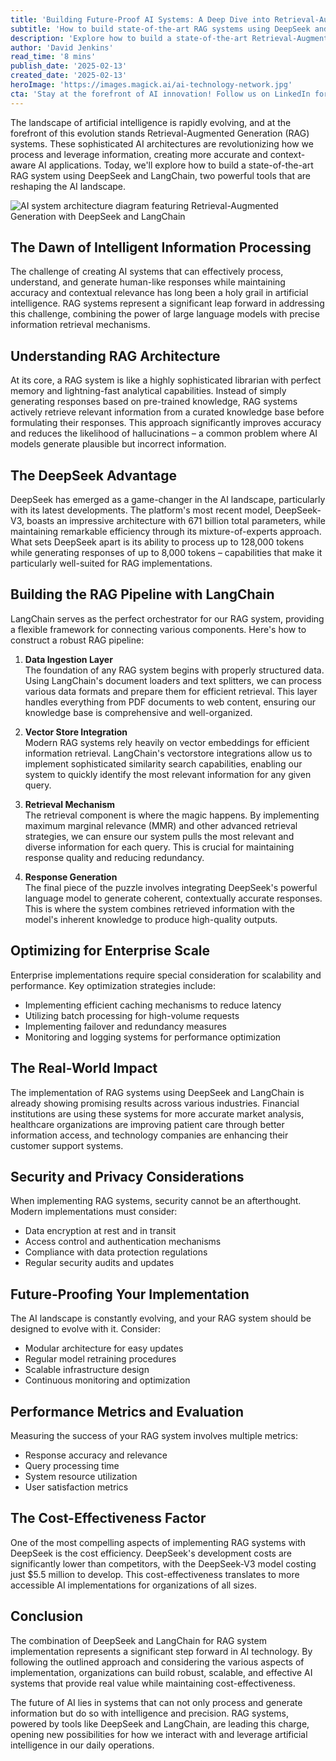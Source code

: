 ```yaml
---
title: 'Building Future-Proof AI Systems: A Deep Dive into Retrieval-Augmented Generation with DeepSeek and LangChain'
subtitle: 'How to build state-of-the-art RAG systems using DeepSeek and LangChain'
description: 'Explore how to build a state-of-the-art Retrieval-Augmented Generation (RAG) system using DeepSeek and LangChain, two powerful tools that are reshaping the AI landscape. Learn about their architectures, implementation strategies, and best practices for creating future-proof AI systems.'
author: 'David Jenkins'
read_time: '8 mins'
publish_date: '2025-02-13'
created_date: '2025-02-13'
heroImage: 'https://images.magick.ai/ai-technology-network.jpg'
cta: 'Stay at the forefront of AI innovation! Follow us on LinkedIn for more insights on building advanced AI systems and join a community of forward-thinking technologists.'
---
```


The landscape of artificial intelligence is rapidly evolving, and at the forefront of this evolution stands Retrieval-Augmented Generation (RAG) systems. These sophisticated AI architectures are revolutionizing how we process and leverage information, creating more accurate and context-aware AI applications. Today, we'll explore how to build a state-of-the-art RAG system using DeepSeek and LangChain, two powerful tools that are reshaping the AI landscape.

![AI system architecture diagram featuring Retrieval-Augmented Generation with DeepSeek and LangChain](https://i.magick.ai/PIXE/1739431208843_magick_img.webp)

## The Dawn of Intelligent Information Processing

The challenge of creating AI systems that can effectively process, understand, and generate human-like responses while maintaining accuracy and contextual relevance has long been a holy grail in artificial intelligence. RAG systems represent a significant leap forward in addressing this challenge, combining the power of large language models with precise information retrieval mechanisms.

## Understanding RAG Architecture

At its core, a RAG system is like a highly sophisticated librarian with perfect memory and lightning-fast analytical capabilities. Instead of simply generating responses based on pre-trained knowledge, RAG systems actively retrieve relevant information from a curated knowledge base before formulating their responses. This approach significantly improves accuracy and reduces the likelihood of hallucinations – a common problem where AI models generate plausible but incorrect information.

## The DeepSeek Advantage

DeepSeek has emerged as a game-changer in the AI landscape, particularly with its latest developments. The platform's most recent model, DeepSeek-V3, boasts an impressive architecture with 671 billion total parameters, while maintaining remarkable efficiency through its mixture-of-experts approach. What sets DeepSeek apart is its ability to process up to 128,000 tokens while generating responses of up to 8,000 tokens – capabilities that make it particularly well-suited for RAG implementations.

## Building the RAG Pipeline with LangChain

LangChain serves as the perfect orchestrator for our RAG system, providing a flexible framework for connecting various components. Here's how to construct a robust RAG pipeline:

1. **Data Ingestion Layer**  
   The foundation of any RAG system begins with properly structured data. Using LangChain's document loaders and text splitters, we can process various data formats and prepare them for efficient retrieval. This layer handles everything from PDF documents to web content, ensuring our knowledge base is comprehensive and well-organized.

2. **Vector Store Integration**  
   Modern RAG systems rely heavily on vector embeddings for efficient information retrieval. LangChain's vectorstore integrations allow us to implement sophisticated similarity search capabilities, enabling our system to quickly identify the most relevant information for any given query.

3. **Retrieval Mechanism**  
   The retrieval component is where the magic happens. By implementing maximum marginal relevance (MMR) and other advanced retrieval strategies, we can ensure our system pulls the most relevant and diverse information for each query. This is crucial for maintaining response quality and reducing redundancy.

4. **Response Generation**  
   The final piece of the puzzle involves integrating DeepSeek's powerful language model to generate coherent, contextually accurate responses. This is where the system combines retrieved information with the model's inherent knowledge to produce high-quality outputs.

## Optimizing for Enterprise Scale

Enterprise implementations require special consideration for scalability and performance. Key optimization strategies include:

- Implementing efficient caching mechanisms to reduce latency
- Utilizing batch processing for high-volume requests
- Implementing failover and redundancy measures
- Monitoring and logging systems for performance optimization

## The Real-World Impact

The implementation of RAG systems using DeepSeek and LangChain is already showing promising results across various industries. Financial institutions are using these systems for more accurate market analysis, healthcare organizations are improving patient care through better information access, and technology companies are enhancing their customer support systems.

## Security and Privacy Considerations

When implementing RAG systems, security cannot be an afterthought. Modern implementations must consider:

- Data encryption at rest and in transit
- Access control and authentication mechanisms
- Compliance with data protection regulations
- Regular security audits and updates

## Future-Proofing Your Implementation

The AI landscape is constantly evolving, and your RAG system should be designed to evolve with it. Consider:

- Modular architecture for easy updates
- Regular model retraining procedures
- Scalable infrastructure design
- Continuous monitoring and optimization

## Performance Metrics and Evaluation

Measuring the success of your RAG system involves multiple metrics:

- Response accuracy and relevance
- Query processing time
- System resource utilization
- User satisfaction metrics

## The Cost-Effectiveness Factor

One of the most compelling aspects of implementing RAG systems with DeepSeek is the cost efficiency. DeepSeek's development costs are significantly lower than competitors, with the DeepSeek-V3 model costing just $5.5 million to develop. This cost-effectiveness translates to more accessible AI implementations for organizations of all sizes.

## Conclusion

The combination of DeepSeek and LangChain for RAG system implementation represents a significant step forward in AI technology. By following the outlined approach and considering the various aspects of implementation, organizations can build robust, scalable, and effective AI systems that provide real value while maintaining cost-effectiveness.

The future of AI lies in systems that can not only process and generate information but do so with intelligence and precision. RAG systems, powered by tools like DeepSeek and LangChain, are leading this charge, opening new possibilities for how we interact with and leverage artificial intelligence in our daily operations.